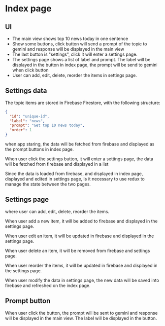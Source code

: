 # Index page

## UI

- The main view shows top 10 news today in one sentence
- Show some buttons, click button will send a prompt of the topic to gemini and response will be displayed in the main view
- The last button is "settings", click it will enter a settings page.
- The settings page shows a list of label and prompt. The label will be displayed in the button in index page, the prompt will be
  send to gemini when click button
- User can add, edit, delete, reorder the items in settings page.

## Settings data

The topic items are stored in Firebase Firestore, with the following structure:

```json
{
  "id": "unique-id",
  "label": "news",
  "prompt": "Get top 10 news today",
  "order": 1
}
```

when app staring, the data will be fetched from firebase and displayed as the prompt buttons in index page.

When user click the settings button, it will enter a settings page, the data will be fetched from firebase and displayed in a list

Since the data is loaded from firebase, and displayed in index page, displayed and edited in settings page,
Is it necessary to use redux to manage the state between the two pages.

## Settings page

where user can add, edit, delete, reorder the items.

When user add a new item, it will be added to firebase and displayed in the settings page.

When user edit an item, it will be updated in firebase and displayed in the settings page.

When user delete an item, it will be removed from firebase and settings page.

When user reorder the items, it will be updated in firebase and displayed in the settings page.

When user modify the data in settings page, the new data will be saved into firebase and refreshed on the index page.

## Prompt button

When user click the button, the prompt will be sent to gemini and response will be displayed in the main view. The label will be displayed in the button.
